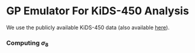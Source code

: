 # GP Emulator For KiDS-450 Analysis 

We use the publicly available KiDS-450 data (also available <a href="http://kids.strw.leidenuniv.nl/sciencedata.php">here</a>). 


### Computing $\sigma_{8}$ 
